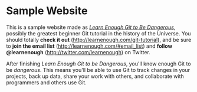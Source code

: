 # Sample Website

This is a sample website made as [*Learn Enough Git to Be Dangerous*](http://learnenough.com/git-tutorial), possibly the greatest beginner Git tutorial in the history of the Universe. You should totally **check it out** (http://learnenough.com/git-tutorial), and be sure to **join the email list** (http://learnenough.com/#email_list) and **follow @learnenough** (http://twitter.com/learnenough) on Twitter.

After  finishing *Learn Enough Git to be Dangerous*, you'll know enough Git to be *dangerous*. This means you'll be able to use Git to track changes in your projects, back up data, share your work with others, and collaborate with programmers and others use Git.